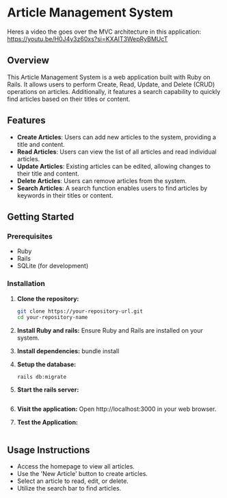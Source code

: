 # Article Management System

Heres a video the goes over the MVC architecture in this application: https://youtu.be/H0J4y3z60xs?si=KXAIT3WepRyBMUcT

## Overview
This Article Management System is a web application built with Ruby on Rails. It allows users to perform Create, Read, Update, and Delete (CRUD) operations on articles. Additionally, it features a search capability to quickly find articles based on their titles or content.

## Features

- **Create Articles**: Users can add new articles to the system, providing a title and content.
- **Read Articles**: Users can view the list of all articles and read individual articles.
- **Update Articles**: Existing articles can be edited, allowing changes to their title and content.
- **Delete Articles**: Users can remove articles from the system.
- **Search Articles**: A search function enables users to find articles by keywords in their titles or content.

## Getting Started

### Prerequisites
- Ruby
- Rails
- SQLite (for development)

### Installation
1. **Clone the repository:**
   ```bash
   git clone https://your-repository-url.git
   cd your-repository-name

2. **Install Ruby and rails:**
   Ensure Ruby and Rails are installed on your system.

3. **Install dependencies:**
    bundle install

4. **Setup the database:**
    ```rails db:create
    rails db:migrate

5. **Start the rails server:**
    ```rails server

5. **Visit the application:**
    Open http://localhost:3000 in your web browser.

6. **Test the Application:**
    ```rails test
## Usage Instructions

- Access the homepage to view all articles.
- Use the 'New Article' button to create articles.
- Select an article to read, edit, or delete.
- Utilize the search bar to find articles.
